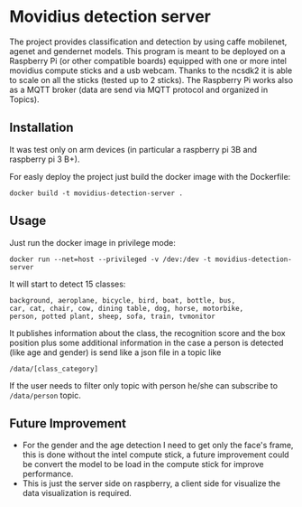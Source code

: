 # Movidius detection server

The project provides classification and detection by using caffe mobilenet, agenet and gendernet models. This program is meant to be deployed on a Raspberry Pi (or other compatible boards) equipped with one or more intel movidius compute sticks and a usb webcam. Thanks to the ncsdk2 it is able to scale on all the sticks (tested up to 2 sticks). The Raspberry Pi works also as a MQTT broker (data are send via MQTT protocol and organized in Topics).

## Installation
It was test only on arm devices (in particular a raspberry pi 3B and raspberry pi 3 B+).

For easly deploy the project just build the docker image with the Dockerfile:

```docker build -t movidius-detection-server .```

## Usage

Just run the docker image in privilege mode:

```docker run --net=host --privileged -v /dev:/dev -t movidius-detection-server```

It will start to detect 15 classes:

```
background, aeroplane, bicycle, bird, boat, bottle, bus, 
car, cat, chair, cow, dining table, dog, horse, motorbike, 
person, potted plant, sheep, sofa, train, tvmonitor
```
It publishes information about the class, the recognition score and the box position plus some additional information in the case a person is detected (like age and gender) is send like a json file in a topic like

```
/data/[class_category]
```

If the user needs to filter only topic with person he/she can subscribe to `/data/person` topic.

## Future Improvement

- For the gender and the age detection I need to get only the face's frame, this is done without the intel compute stick, a future improvement could be convert the model to be load in the compute stick for improve performance. 
- This is just the server side on raspberry, a client side for visualize the data visualization is required.

